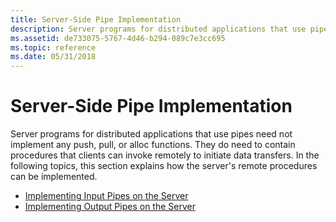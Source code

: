 ```yaml
---
title: Server-Side Pipe Implementation
description: Server programs for distributed applications that use pipes need not implement any push, pull, or alloc functions.
ms.assetid: de733075-5767-4d46-b294-089c7e3cc695
ms.topic: reference
ms.date: 05/31/2018
---
```


# Server-Side Pipe Implementation

Server programs for distributed applications that use pipes need not implement any push, pull, or alloc functions. They do need to contain procedures that clients can invoke remotely to initiate data transfers. In the following topics, this section explains how the server's remote procedures can be implemented.

-   [Implementing Input Pipes on the Server](implementing-input-pipes-on-the-server.md)
-   [Implementing Output Pipes on the Server](implementing-output-pipes-on-the-server.md)

 

 




